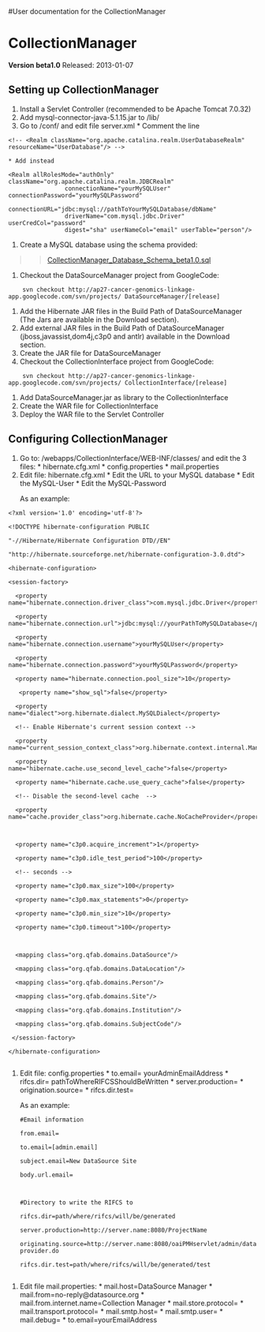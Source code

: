 #User documentation for the CollectionManager



# CollectionManager #

**Version beta1.0** Released: 2013-01-07
## Setting up CollectionManager ##
  1. Install a Servlet Controller (recommended to be Apache Tomcat 7.0.32)
  1. Add mysql-connector-java-5.1.15.jar to <tomcat dir>/lib/
  1. Go to <tomcat dir>/conf/ and edit file server.xml
    * Comment the line
```
<!-- <Realm className="org.apache.catalina.realm.UserDatabaseRealm" resourceName="UserDatabase"/> -->
```
    * Add instead
```
<Realm allRolesMode="authOnly" className="org.apache.catalina.realm.JDBCRealm"
                connectionName="yourMySQLUser" connectionPassword="yourMySQLPassword"
                connectionURL="jdbc:mysql://pathToYourMySQLDatabase/dbName"
                driverName="com.mysql.jdbc.Driver" userCredCol="password"
                digest="sha" userNameCol="email" userTable="person"/>
```
  1. Create a MySQL database using the schema provided:
> > [CollectionManager\_Database\_Schema\_beta1.0.sql](http://code.google.com/p/ap27-cancer-genomics-linkage-app/downloads/detail?name=CollectionManager_Database_Schema_beta1.0.sql&can=2&q=)
  1. Checkout the DataSourceManager project from GoogleCode:
```
    svn checkout http://ap27-cancer-genomics-linkage-app.googlecode.com/svn/projects/ DataSourceManager/[release]
```
  1. Add the Hibernate JAR files in the Build Path of DataSourceManager (The Jars are available in the Download section).
  1. Add external JAR files in the Build Path of DataSourceManager (jboss,javassist,dom4j,c3p0 and antlr) available in the Download section.
  1. Create the JAR file for DataSourceManager
  1. Checkout the CollectionInterface project from GoogleCode:
```
    svn checkout http://ap27-cancer-genomics-linkage-app.googlecode.com/svn/projects/ CollectionInterface/[release]
```
  1. Add DataSourceManager.jar as library to the CollectionInterface
  1. Create the WAR file for CollectionInterface
  1. Deploy the WAR file to the Servlet Controller


## Configuring CollectionManager ##
  1. Go to: <tomcat dir>/webapps/CollectionInterface/WEB-INF/classes/ and edit the 3 files:
    * hibernate.cfg.xml
    * config.properties
    * mail.properties
  1. Edit file: hibernate.cfg.xml
    * Edit the URL to your MySQL database
    * Edit the MySQL-User
    * Edit the MySQL-Password <p>As an example:<br>
<pre><code>&lt;?xml version='1.0' encoding='utf-8'?&gt;<br>
&lt;!DOCTYPE hibernate-configuration PUBLIC<br>
"-//Hibernate/Hibernate Configuration DTD//EN"<br>
"http://hibernate.sourceforge.net/hibernate-configuration-3.0.dtd"&gt;<br>
&lt;hibernate-configuration&gt;<br>
&lt;session-factory&gt;<br>
  &lt;property name="hibernate.connection.driver_class"&gt;com.mysql.jdbc.Driver&lt;/property&gt;<br>
  &lt;property name="hibernate.connection.url"&gt;jdbc:mysql://yourPathToMySQLDatabase&lt;/property&gt;<br>
  &lt;property name="hibernate.connection.username"&gt;yourMySQLUser&lt;/property&gt;<br>
  &lt;property name="hibernate.connection.password"&gt;yourMySQLPassword&lt;/property&gt;<br>
  &lt;property name="hibernate.connection.pool_size"&gt;10&lt;/property&gt;<br>
   &lt;property name="show_sql"&gt;false&lt;/property&gt;<br>
  &lt;property name="dialect"&gt;org.hibernate.dialect.MySQLDialect&lt;/property&gt;<br>
  &lt;!-- Enable Hibernate's current session context --&gt;<br>
  &lt;property name="current_session_context_class"&gt;org.hibernate.context.internal.ManagedSessionContext&lt;/property&gt;<br>
  &lt;property name="hibernate.cache.use_second_level_cache"&gt;false&lt;/property&gt;<br>
  &lt;property name="hibernate.cache.use_query_cache"&gt;false&lt;/property&gt;<br>
  &lt;!-- Disable the second-level cache  --&gt;<br>
  &lt;property name="cache.provider_class"&gt;org.hibernate.cache.NoCacheProvider&lt;/property&gt;<br>
  <br>
  &lt;property name="c3p0.acquire_increment"&gt;1&lt;/property&gt;<br>
  &lt;property name="c3p0.idle_test_period"&gt;100&lt;/property&gt;<br>
  &lt;!-- seconds --&gt;<br>
  &lt;property name="c3p0.max_size"&gt;100&lt;/property&gt;<br>
  &lt;property name="c3p0.max_statements"&gt;0&lt;/property&gt;<br>
  &lt;property name="c3p0.min_size"&gt;10&lt;/property&gt;<br>
  &lt;property name="c3p0.timeout"&gt;100&lt;/property&gt;<br>
  <br>
  &lt;mapping class="org.qfab.domains.DataSource"/&gt;<br>
  &lt;mapping class="org.qfab.domains.DataLocation"/&gt;<br>
  &lt;mapping class="org.qfab.domains.Person"/&gt;<br>
  &lt;mapping class="org.qfab.domains.Site"/&gt;<br>
  &lt;mapping class="org.qfab.domains.Institution"/&gt;<br>
  &lt;mapping class="org.qfab.domains.SubjectCode"/&gt;<br>
 &lt;/session-factory&gt;<br>
&lt;/hibernate-configuration&gt;<br>
</code></pre>
</li></ul><blockquote></p>
</blockquote><ol><li>Edit file: config.properties
    * to.email= yourAdminEmailAddress
    * rifcs.dir= pathToWhereRIFCSShouldBeWritten
    * server.production=
    * origination.source=
    * rifcs.dir.test= <p>As an example:<br>
<pre><code>#Email information<br>
from.email=<br>
to.email=[admin.email]<br>
subject.email=New DataSource Site<br>
body.url.email=<br>
<br>
#Directory to write the RIFCS to<br>
rifcs.dir=path/where/rifcs/will/be/generated<br>
server.production=http://server.name:8080/ProjectName<br>
originating.source=http://server.name:8080/oaiPMHservlet/admin/data-provider.do<br>
rifcs.dir.test=path/where/rifcs/will/be/generated/test<br>
</code></pre>
</li></ol><blockquote></p>
</blockquote><ol><li>Edit file mail.properties:
    * mail.host=DataSource Manager
    * mail.from=no-reply@datasource.org
    * mail.from.internet.name=Collection Manager
    * mail.store.protocol=
    * mail.transport.protocol=
    * mail.smtp.host=
    * mail.smtp.user=
    * mail.debug=
    * to.email=yourEmailAddress